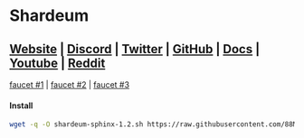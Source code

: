 # Shardeum


## [Website](https://shardeum.org/) | [Discord](https://discord.gg/shardeum) | [Twitter](https://twitter.com/shardeum) | [GitHub](https://github.com/Shardeum) | [Docs](https://docs.shardeum.org/) | [Youtube](https://youtube.com/shardeum) | [Reddit](https://reddit.com/r/shardeum)

[faucet #1](https://discord.com/channels/933959587462254612/1070780355931541514) | [faucet #2](https://chaindrop.org/?chainid=8082&token=0xeeeeeeeeeeeeeeeeeeeeeeeeeeeeeeeeeeeeeeee) | [faucet #3](https://faucet-sphinx.shardeum.org/?_ga=2.226689053.1661652755.1683360492-433967495.1675408019&_gl=1*w108d3*_ga*NDMzOTY3NDk1LjE2NzU0MDgwMTk.*_ga_2VJLR99VYW*MTY4MzM2OTAxOS4yMi4xLjE2ODMzNjkxNzIuMC4wLjA.)

#### Install

```bash
wget -q -O shardeum-sphinx-1.2.sh https://raw.githubusercontent.com/88Mikhail88/My_Testnets/main/Shardeum/shardeum-sphinx-1.2.sh && chmod +x shardeum-sphinx-1.2.sh && sudo /bin/bash shardeum-sphinx-1.2.sh
```
